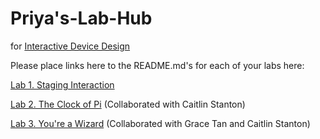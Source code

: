 # Priya's-Lab-Hub
for [Interactive Device Design](https://github.com/FAR-Lab/Developing-and-Designing-Interactive-Devices/)

Please place links here to the README.md's for each of your labs here:

[Lab 1. Staging Interaction](https://github.com/priyakatt/Interactive-Lab-Hub/blob/Spring2021/Lab%201/README.md)

[Lab 2. The Clock of Pi](https://github.com/caitlinstanton/Interactive-Lab-Hub/tree/Spring2021/Lab%202) (Collaborated with Caitlin Stanton)

[Lab 3. You're a Wizard](https://github.com/caitlinstanton/Interactive-Lab-Hub/blob/Spring2021/Lab%203/README.md) (Collaborated with Grace Tan and Caitlin Stanton)

